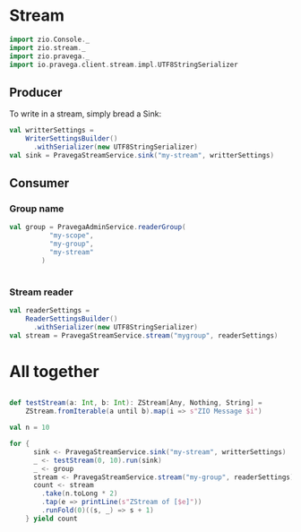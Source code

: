 # Stream

```scala mdoc
import zio.Console._
import zio.stream._
import zio.pravega._
import io.pravega.client.stream.impl.UTF8StringSerializer


```

## Producer

To write in a stream, simply bread a Sink:

```scala mdoc
val writterSettings =
    WriterSettingsBuilder()
      .withSerializer(new UTF8StringSerializer)
val sink = PravegaStreamService.sink("my-stream", writterSettings)
```
## Consumer

### Group name

```scala mdoc
val group = PravegaAdminService.readerGroup(
          "my-scope",
          "my-group",
          "my-stream"
        )
      
```

### Stream reader

```scala mdoc
val readerSettings =
    ReaderSettingsBuilder()
      .withSerializer(new UTF8StringSerializer)
val stream = PravegaStreamService.stream("mygroup", readerSettings)
```


# All together 


```scala mdoc 

def testStream(a: Int, b: Int): ZStream[Any, Nothing, String] =
    ZStream.fromIterable(a until b).map(i => s"ZIO Message $i")

val n = 10

for {
      sink <- PravegaStreamService.sink("my-stream", writterSettings)
      _ <- testStream(0, 10).run(sink)
      _ <- group
      stream <- PravegaStreamService.stream("my-group", readerSettings)
      count <- stream
        .take(n.toLong * 2)
        .tap(e => printLine(s"ZStream of [$e]"))
        .runFold(0)((s, _) => s + 1)
    } yield count
```